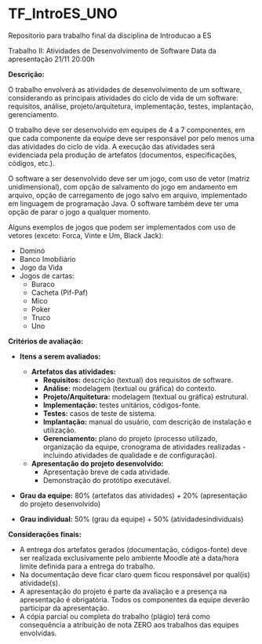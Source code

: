 # TF_IntroES_UNO
Repositorio para trabalho final da disciplina de Introducao a ES

Trabalho II: Atividades de Desenvolvimento de Software
Data da apresentação 21/11 20:00h

**Descrição:**

O trabalho envolverá as atividades de desenvolvimento de um software, considerando as
principais atividades do ciclo de vida de um software: requisitos, análise, projeto/arquitetura,
implementação, testes, implantação, gerenciamento.

O trabalho deve ser desenvolvido em equipes de 4 a 7 componentes, em que cada componente
da equipe deve ser responsável por pelo menos uma das atividades do ciclo de vida.
A execução das atividades será evidenciada pela produção de artefatos (documentos,
especificações, códigos, etc.).

O software a ser desenvolvido deve ser um jogo, com uso de vetor (matriz unidimensional), com
opção de salvamento do jogo em andamento em arquivo, opção de carregamento de jogo salvo em
arquivo, implementado em linguagem de programação Java. O software também deve ter uma opção
de parar o jogo a qualquer momento.

Alguns exemplos de jogos que podem ser implementados com uso de vetores (exceto: Forca,
Vinte e Um, Black Jack):
  - Dominó
  - Banco Imobiliário
  - Jogo da Vida
  - Jogos de cartas:
    - Buraco
    - Cacheta (Pif-Paf)
    - Mico
    - Poker
    - Truco
    - Uno

**Critérios de avaliação:**
- **Itens a serem avaliados:**
  - **Artefatos das atividades:**
    - **Requisitos:** descrição (textual) dos requisitos de software.
    - **Análise:** modelagem (textual ou gráfica) do contexto.
    - **Projeto/Arquitetura:** modelagem (textual ou gráfica) estrutural.
    - **Implementação:** testes unitários, códigos-fonte.
    - **Testes:** casos de teste de sistema.
    - **Implantação:** manual do usuário, com descrição de instalação e utilização.
    - **Gerenciamento:** plano do projeto (processo utilizado, organização da
equipe, cronograma de atividades realizadas - incluindo atividades de
qualidade e de configuração).
  - **Apresentação do projeto desenvolvido:**
    - Apresentação breve de cada atividade.
    - Demonstração do protótipo executável.
    
- **Grau da equipe:** 80% (artefatos das atividades) + 20% (apresentação do projeto
desenvolvido)
- **Grau individual:** 50% (grau da equipe) + 50% (atividadesindividuais)

**Considerações finais:**
- A entrega dos artefatos gerados (documentação, códigos-fonte) deve ser realizada
exclusivamente pelo ambiente Moodle até a data/hora limite definida para a entrega do
trabalho.
- Na documentação deve ficar claro quem ficou responsável por qual(is) atividade(s).
- A apresentação do projeto é parte da avaliação e a presença na apresentação é
obrigatória. Todos os componentes da equipe deverão participar da apresentação.
- A cópia parcial ou completa do trabalho (plágio) terá como consequência a atribuição de
nota ZERO aos trabalhos das equipes envolvidas.
